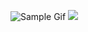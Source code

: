 ![Sample Gif](https://media.giphy.com/media/j9ATrKefShmVsUA6OJ/giphy.gif)
<img src="/art/sample.gif?raw=true">
